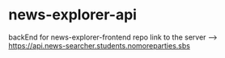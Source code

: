 # news-explorer-api
backEnd for news-explorer-frontend repo link to the server --> https://api.news-searcher.students.nomoreparties.sbs
